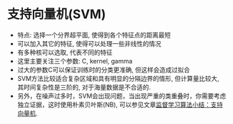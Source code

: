 # 支持向量机(SVM)
- 特点: 选择一个分界超平面, 使得到各个特征点的距离最短
- 可以加入其它的特征, 使得可以处理一些非线性的情况
- 有多种核可以选取, 代表不同的特征
- 这里主要关注三个参数: C, kernel, gamma
- 过大的参数C可以保证训练时的分类更准确, 但这样会造成过拟合
- SVM方法比较适合复杂区域和具有明显的分隔边界的情形, 但计算量比较大, 其时间复杂性是三阶的, 对于海量数据是不合适的.
- 另外，在噪声过多时，SVM会出现问题，当出现严重的类重叠时，你需要考虑独立证据，这时使用朴素贝叶斯(NB), 可以参见文章[监督学习算法小结：支持向量机](https://discussions.youdaxue.com/t/topic/6360).
